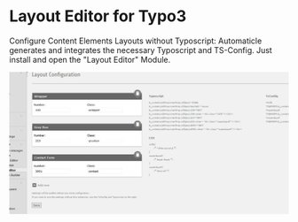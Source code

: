 # Layout Editor for Typo3
Configure Content Elements Layouts without Typoscript:
Automaticle generates and integrates the necessary Typoscript and TS-Config.
Just install and open the "Layout Editor" Module.

![Alt text](screenshot.jpg?raw=true "Screenshot")
